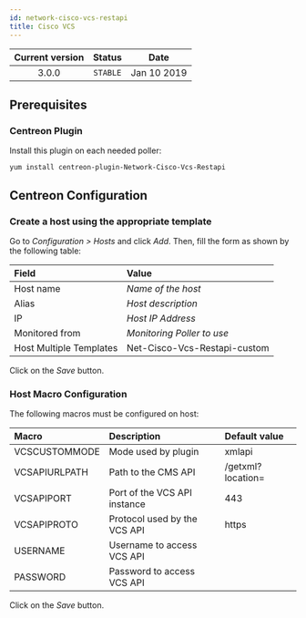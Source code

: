 ```yaml
---
id: network-cisco-vcs-restapi
title: Cisco VCS
---
```


| Current version | Status | Date |
| :-: | :-: | :-: |
| 3.0.0 | `STABLE` | Jan 10 2019 |

## Prerequisites

### Centreon Plugin

Install this plugin on each needed poller:

``` shell
yum install centreon-plugin-Network-Cisco-Vcs-Restapi
```

## Centreon Configuration

### Create a host using the appropriate template

Go to *Configuration \> Hosts* and click *Add*. Then, fill the form as shown by the following table:

| Field                   | Value                        |
| :---------------------- | :--------------------------- |
| Host name               | *Name of the host*           |
| Alias                   | *Host description*           |
| IP                      | *Host IP Address*            |
| Monitored from          | *Monitoring Poller to use*   |
| Host Multiple Templates | Net-Cisco-Vcs-Restapi-custom |

Click on the *Save* button.

### Host Macro Configuration

The following macros must be configured on host:

| Macro         | Description                  | Default value     |
| :------------ | :--------------------------- | :---------------- |
| VCSCUSTOMMODE | Mode used by plugin          | xmlapi            |
| VCSAPIURLPATH | Path to the CMS API          | /getxml?location= |
| VCSAPIPORT    | Port of the VCS API instance | 443               |
| VCSAPIPROTO   | Protocol used by the VCS API | https             |
| USERNAME      | Username to access VCS API   |                   |
| PASSWORD      | Password to access VCS API   |                   |

Click on the *Save* button.

